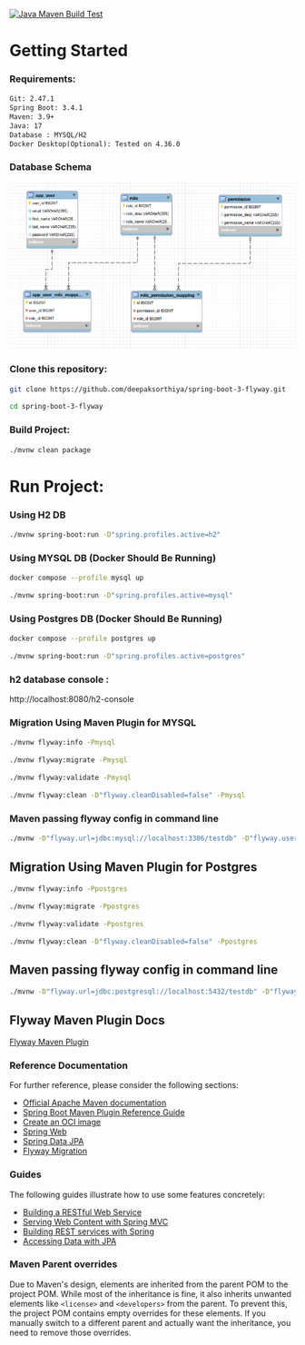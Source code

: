 [![Java Maven Build Test](https://github.com/deepaksorthiya/spring-boot-3-flyway/actions/workflows/maven-build.yml/badge.svg)](https://github.com/deepaksorthiya/spring-boot-3-flyway/actions/workflows/maven-build.yml)

# Getting Started

### Requirements:

```
Git: 2.47.1
Spring Boot: 3.4.1
Maven: 3.9+
Java: 17
Database : MYSQL/H2
Docker Desktop(Optional): Tested on 4.36.0
```

### Database Schema

![Alt text](/docs/DATABASE_SCHEMA.png?raw=true "DB_SCHEMA")

### Clone this repository:

```bash
git clone https://github.com/deepaksorthiya/spring-boot-3-flyway.git
```

```bash
cd spring-boot-3-flyway
```

### Build Project:

```bash
./mvnw clean package
```

# Run Project:

### Using H2 DB

```bash
./mvnw spring-boot:run -D"spring.profiles.active=h2"
```

### Using MYSQL DB (Docker Should Be Running)

```bash
docker compose --profile mysql up
```

```bash
./mvnw spring-boot:run -D"spring.profiles.active=mysql"
```

### Using Postgres DB (Docker Should Be Running)

```bash
docker compose --profile postgres up
```

```bash
./mvnw spring-boot:run -D"spring.profiles.active=postgres"
```

### h2 database console :

http://localhost:8080/h2-console

### Migration Using Maven Plugin for MYSQL

```bash
./mvnw flyway:info -Pmysql
```

```bash
./mvnw flyway:migrate -Pmysql
```

```bash
./mvnw flyway:validate -Pmysql
```

```bash
./mvnw flyway:clean -D"flyway.cleanDisabled=false" -Pmysql
```

### Maven passing flyway config in command line

```bash
./mvnw -D"flyway.url=jdbc:mysql://localhost:3306/testdb" -D"flyway.user=root" -D"flyway.password=root" flyway:migrate -Pmysql
```

## Migration Using Maven Plugin for Postgres

```bash
./mvnw flyway:info -Ppostgres
```

```bash
./mvnw flyway:migrate -Ppostgres
```

```bash
./mvnw flyway:validate -Ppostgres
```

```bash
./mvnw flyway:clean -D"flyway.cleanDisabled=false" -Ppostgres
```

## Maven passing flyway config in command line

```bash
./mvnw -D"flyway.url=jdbc:postgresql://localhost:5432/testdb" -D"flyway.user=postgres" -D"flyway.password=postgres" flyway:migrate -Ppostgres
```

## Flyway Maven Plugin Docs

[Flyway Maven Plugin](https://documentation.red-gate.com/fd/maven-goal-184127408.html)

### Reference Documentation

For further reference, please consider the following sections:

* [Official Apache Maven documentation](https://maven.apache.org/guides/index.html)
* [Spring Boot Maven Plugin Reference Guide](https://docs.spring.io/spring-boot/maven-plugin)
* [Create an OCI image](https://docs.spring.io/spring-boot/maven-plugin/build-image.html)
* [Spring Web](https://docs.spring.io/spring-boot/reference/web/servlet.html)
* [Spring Data JPA](https://docs.spring.io/spring-boot/reference/data/sql.html#data.sql.jpa-and-spring-data)
* [Flyway Migration](https://docs.spring.io/spring-boot/how-to/data-initialization.html#howto.data-initialization.migration-tool.flyway)

### Guides

The following guides illustrate how to use some features concretely:

* [Building a RESTful Web Service](https://spring.io/guides/gs/rest-service/)
* [Serving Web Content with Spring MVC](https://spring.io/guides/gs/serving-web-content/)
* [Building REST services with Spring](https://spring.io/guides/tutorials/rest/)
* [Accessing Data with JPA](https://spring.io/guides/gs/accessing-data-jpa/)

### Maven Parent overrides

Due to Maven's design, elements are inherited from the parent POM to the project POM.
While most of the inheritance is fine, it also inherits unwanted elements like `<license>` and `<developers>` from the
parent.
To prevent this, the project POM contains empty overrides for these elements.
If you manually switch to a different parent and actually want the inheritance, you need to remove those overrides.